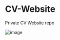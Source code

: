# CV-Website
Private CV Website repo


![image](https://user-images.githubusercontent.com/87151747/231815275-dc0ce1a3-cde4-4450-8cdc-d812c70f6b59.png)
